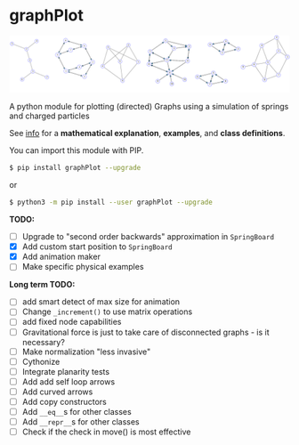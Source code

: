 # graphPlot

![](docs/examples.png)

A python module for plotting (directed) Graphs using a simulation of springs
and charged particles

See [info](https://peterefrancis.github.io/graphPlot/)
 for a **mathematical explanation**, **examples**, and **class definitions**.

You can import this module with PIP.

```bash
$ pip install graphPlot --upgrade
```

or

```bash
$ python3 -m pip install --user graphPlot --upgrade
```



**TODO:**
- [ ] Upgrade to "second order backwards" approximation in `SpringBoard`
- [X] Add custom start position to `SpringBoard`
- [X] Add animation maker
- [ ] Make specific physical examples

**Long term TODO:**
- [ ] add smart detect of max size for animation
- [ ] Change `_increment()` to use matrix operations
- [ ] add fixed node capabilities
- [ ] Gravitational force is just to take care of disconnected graphs - is it necessary?
- [ ] Make normalization "less invasive"
- [ ] Cythonize
- [ ] Integrate planarity tests
- [ ] Add add self loop arrows
- [ ] Add curved arrows
- [ ] Add copy constructors
- [ ] Add `__eq__`s for other classes
- [ ] Add `__repr__`s for other classes
- [ ] Check if the check in move() is most effective
